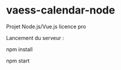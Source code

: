 # vaess-calendar-node
Projet Node.js/Vue.js licence pro

Lancement du serveur :

npm install

npm start
